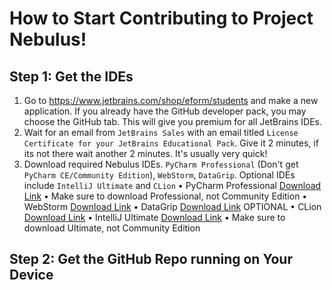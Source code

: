 # How to Start Contributing to Project Nebulus!

## Step 1: Get the IDEs
1) Go to https://www.jetbrains.com/shop/eform/students and make a new application. If you already have the GitHub developer pack, you may choose the GitHub tab. This will give you premium for all JetBrains IDEs.
2) Wait for an email from `JetBrains Sales` with an email titled `License Certificate for your JetBrains Educational Pack`. Give it 2 minutes, if its not there wait another 2 minutes. It's usually very quick!
3) Download required Nebulus IDEs. `PyCharm Professional` (Don't get `PyCharm CE/Community Edition`), `WebStorm`, `DataGrip`. Optional IDEs include `IntelliJ Ultimate` and `CLion`
• PyCharm Professional [Download Link](https://www.jetbrains.com/pycharm/download/)
  • Make sure to download Professional, not Community Edition
• WebStorm [Download Link](https://www.jetbrains.com/webstorm/download/)
• DataGrip [Download Link](https://www.jetbrains.com/datagrip/download/)
OPTIONAL
• CLion [Download Link](https://www.jetbrains.com/clion/download/)
• IntelliJ Ultimate [Download Link](https://www.jetbrains.com/intellij/download/)
  • Make sure to download Ultimate, not Community Edition
 
## Step 2: Get the GitHub Repo running on Your Device
